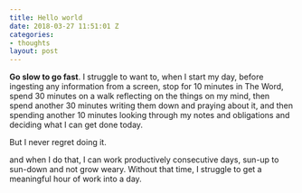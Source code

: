 ```yaml
---
title: Hello world
date: 2018-03-27 11:51:01 Z
categories:
- thoughts
layout: post
---
```


**Go slow to go fast**. I struggle to want to, when I start my day, before ingesting any information from a screen, stop for 10 minutes in The Word, spend 30 minutes on a walk reflecting on the things on my mind, then spend another 30 minutes writing them down and praying about it, and then spending another 10 minutes looking through my notes and obligations and deciding what I can get done today.

But I never regret doing it.

and when I do that, I can work productively consecutive days, sun-up to sun-down and not grow weary. Without that time, I struggle to get a meaningful hour of work into a day.
